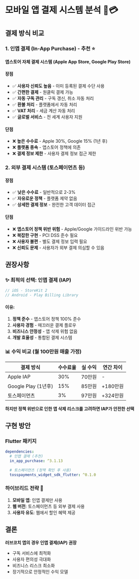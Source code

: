 # 모바일 앱 결제 시스템 분석 📱💳

## 결제 방식 비교

### 1. 인앱 결제 (In-App Purchase) - **추천** ⭐
**앱스토어 자체 결제 시스템 (Apple App Store, Google Play Store)**

#### 장점
- ✅ **사용자 신뢰도 높음** - 이미 등록된 결제 수단 사용
- ✅ **간편한 결제** - 원클릭 결제 가능
- ✅ **자동 구독 관리** - 구독 갱신, 취소 자동 처리
- ✅ **환불 처리** - 플랫폼에서 자동 처리
- ✅ **VAT 처리** - 세금 계산 자동 처리
- ✅ **글로벌 서비스** - 전 세계 사용자 지원

#### 단점
- ❌ **높은 수수료** - Apple 30%, Google 15% (1년 후)
- ❌ **플랫폼 종속** - 앱스토어 정책에 의존
- ❌ **결제 정보 제한** - 사용자 결제 정보 접근 제한

### 2. 외부 결제 시스템 (토스페이먼츠 등)

#### 장점
- ✅ **낮은 수수료** - 일반적으로 2-3%
- ✅ **자유로운 정책** - 플랫폼 제약 없음
- ✅ **상세한 결제 정보** - 완전한 고객 데이터 접근

#### 단점
- ❌ **앱스토어 정책 위반 위험** - Apple/Google 가이드라인 위반 가능
- ❌ **복잡한 구현** - PCI DSS 준수 필요
- ❌ **사용자 불편** - 별도 결제 정보 입력 필요
- ❌ **신뢰도 문제** - 사용자가 외부 결제 의심할 수 있음

## 권장사항

### ✨ **최적의 선택: 인앱 결제 (IAP)**

```dart
// iOS - StoreKit 2
// Android - Play Billing Library
```

#### 이유:
1. **정책 준수** - 앱스토어 정책 100% 준수
2. **사용자 경험** - 매끄러운 결제 플로우
3. **비즈니스 안정성** - 앱 삭제 위험 없음
4. **개발 효율성** - 통합된 결제 시스템

### 📊 수익 비교 (월 100만원 매출 가정)

| 결제 방식 | 수수료율 | 실 수익 | 연간 차이 |
|---------|--------|-------|---------|
| Apple IAP | 30% | 70만원 | - |
| Google Play (1년후) | 15% | 85만원 | +180만원 |
| 토스페이먼츠 | 3% | 97만원 | +324만원 |

**하지만 정책 위반으로 인한 앱 삭제 리스크를 고려하면 IAP가 안전한 선택**

## 구현 방안

### Flutter 패키지
```yaml
dependencies:
  # 인앱 결제 (추천)
  in_app_purchase: ^3.1.13
  
  # 토스페이먼츠 (정책 확인 후 사용)
  tosspayments_widget_sdk_flutter: ^0.1.0
```

### 하이브리드 전략 🎯
1. **모바일 앱**: 인앱 결제만 사용
2. **웹 버전**: 토스페이먼츠 등 외부 결제 사용
3. **사용자 유도**: 웹에서 할인 혜택 제공

## 결론
**러브코치 앱의 경우 인앱 결제(IAP) 권장**
- 구독 서비스에 최적화
- 사용자 편의성 극대화
- 비즈니스 리스크 최소화
- 장기적으로 안정적인 수익 모델
